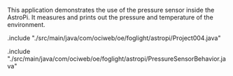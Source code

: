 
This application demonstrates the use of the pressure sensor inside the AstroPi. It measures and prints out the pressure and temperature of the environment.

.include "./src/main/java/com/ociweb/oe/foglight/astropi/Project004.java"

.include "./src/main/java/com/ociweb/oe/foglight/astropi/PressureSensorBehavior.java"
